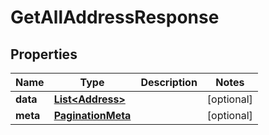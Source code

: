 

# GetAllAddressResponse


## Properties

Name | Type | Description | Notes
------------ | ------------- | ------------- | -------------
**data** | [**List&lt;Address&gt;**](Address.md) |  |  [optional]
**meta** | [**PaginationMeta**](PaginationMeta.md) |  |  [optional]



